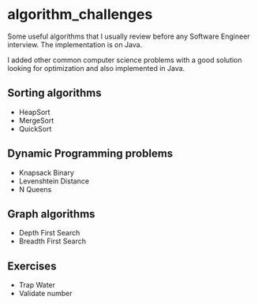 # algorithm_challenges
Some useful algorithms that I usually review before any Software Engineer interview.
The implementation is on Java. 

I added other common computer science problems with a good solution looking for optimization and also implemented in Java.

## Sorting algorithms
* HeapSort
* MergeSort
* QuickSort

## Dynamic Programming problems
* Knapsack Binary
* Levenshtein Distance
* N Queens

## Graph algorithms
* Depth First Search
* Breadth First Search

## Exercises
* Trap Water
* Validate number

